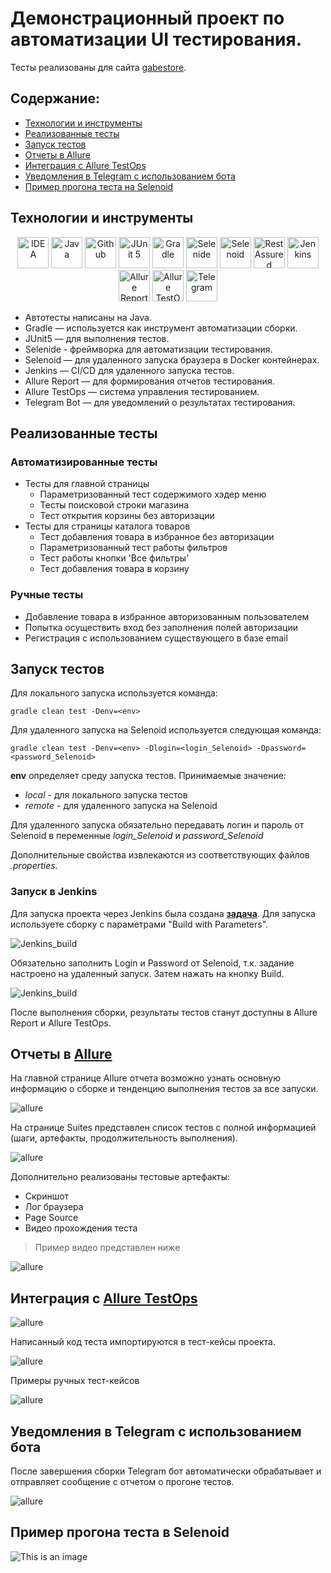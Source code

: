 # Демонстрационный проект по автоматизации UI тестирования.
Тесты реализованы для сайта <a target="_blank" href="https://gabestore.ru/">gabestore</a>. 

## Содержание:

* <a href="#tools">Технологии и инструменты</a>
* <a href="#cases">Реализованные тесты</a>
* <a href="#console">Запуск тестов</a>
* <a href="#allure">Отчеты в Allure</a>
* <a href="#testops">Интеграция с Allure TestOps</a>
* <a href="#telegram">Уведомления в Telegram с использованием бота</a>
*  <a href="#browserstack">Пример прогона теста на Selenoid</a>

<a id="tools"></a>
## Технологии и инструменты

<p align="center">
<a href="https://www.jetbrains.com/idea/"><img src="images/logo/intellij-original.svg" width="50" height="50"  alt="IDEA"/></a>
<a href="https://www.java.com/"><img src="images/logo/java-original.svg" width="50" height="50"  alt="Java"/></a>
<a href="https://github.com/"><img src="images/logo/github-original.svg" width="50" height="50"  alt="Github"/></a>
<a href="https://junit.org/junit5/"><img src="images/logo/junit-original.svg" width="50" height="50"  alt="JUnit 5"/></a>
<a href="https://gradle.org/"><img src="images/logo/gradle-original.svg" width="50" height="50"  alt="Gradle"/></a>
<a href="https://selenide.org/"><img src="images/logo/Selenide.png" width="50" height="50" alt="Selenide"/></a>
<a href="https://aerokube.com/selenoid/"><img src="images/logo/Selenoid.png" width="50" height="50" alt="Selenoid"/></a>
<a href="https://rest-assured.io/"><img src="images/logo/RestAssured.png" width="50" height="50" alt="RestAssured"/></a>
<a href="https://www.jenkins.io/"><img src="images/logo/jenkins-original.svg" width="50" height="50"  alt="Jenkins"/></a>
<a href="https://github.com/allure-framework/"><img src="images/logo/AllureReports.png" width="50" height="50" alt="Allure Report"/></a>
<a href="https://qameta.io/"><img src="images/logo/AllureTestOps.svg" width="50" height="50" alt="Allure TestOps"/></a> 
<a href="https://telegram.org/"><img src="images/logo/Telegram.png" width="50" height="50" alt="Telegram"/></a>
</p>

* Автотесты написаны на Java.
* Gradle — используется как инструмент автоматизации сборки.
* JUnit5 — для выполнения тестов.
* Selenide - фреймворка для автоматизации тестирования.
* Selenoid — для удаленного запуска браузера в Docker контейнерах.
* Jenkins — CI/CD для удаленного запуска тестов.
* Allure Report — для формирования отчетов тестирования.
* Allure TestOps — система управления тестированием.
* Telegram Bot — для уведомлений о результатах тестирования.


<a id="cases"></a>
## Реализованные тесты

### Автоматизированные тесты
* Тесты для главной страницы
  * Параметризованный тест содержимого хэдер меню
  * Тесты поисковой строки магазина
  * Тест открытия корзины без авторизации
* Тесты для страницы каталога товаров
  * Тест добавления товара в избранное без авторизации
  * Параметризованный тест работы фильтров
  * Тест работы кнопки 'Все фильтры'
  * Тест добавления товара в корзину

### Ручные тесты
* Добавление товара в избранное авторизованным пользователем
* Попытка осуществить вход без заполнения полей авторизации
* Регистрация с использованием существующего в базе email

<a id="console"></a>
## Запуск тестов

Для локального запуска используется команда:

```
gradle clean test -Denv=<env>
```

Для удаленного запуска на Selenoid используется следующая команда:

```
gradle clean test -Denv=<env> -Dlogin=<login_Selenoid> -Dpassword=<password_Selenoid>
```

**env** определяет среду запуска тестов. Принимаемые значение: 
* *local* - для локального запуска тестов
* *remote* - для удаленного запуска на Selenoid

Для удаленного запуска обязательно передавать логин и пароль от Selenoid в переменные *login_Selenoid* и *password_Selenoid*

Дополнительные свойства извлекаются из соответствующих файлов *.properties*.

### Запуск в Jenkins

Для запуска проекта через Jenkins была создана <a target="_blank" href="https://jenkins.autotests.cloud/job/C29-bochkareva_a-gabestore-ui-tests/">**задача**</a>. 
Для запуска используете сборку с параметрами "Build with Parameters". 

![Jenkins_build](/images/screens/jenkins.jpg)

Обязательно заполнить Login и Password от Selenoid, т.к. задание настроено на удаленный запуск. Затем нажать на кнопку Build.

![Jenkins_build](/images/screens/BuildWithParam.jpg)

После выполнения сборки, результаты тестов станут доступны в Allure Report и Allure TestOps.

<a id="allure"></a>
## Отчеты в <a target="_blank" href="https://jenkins.autotests.cloud/job/C29-bochkareva_a-gabestore-ui-tests/allure/">**Allure**</a>

На главной странице Allure отчета возможно узнать основную информацию о сборке и тенденцию выполнения тестов за все запуски.

![allure](/images/screens/allure.jpg)

На странице Suites представлен список тестов с полной информацией (шаги, артефакты, продолжительность выполнения).

![allure](/images/screens/allure_suites.jpg)

Дополнительно реализованы тестовые артефакты:
* Скриншот
* Лог браузера
* Page Source
* Видео прохождения теста 
> Пример видео представлен ниже

![allure](/images/screens/allure_attach.jpg)

<a id="testops"></a>
## Интеграция с <a target="_blank" href="https://allure.autotests.cloud/project/4500/dashboards">**Allure TestOps**</a>

![allure](/images/screens/allure_testops.jpg)

Написанный код теста импортируются в тест-кейсы проекта.

![allure](/images/screens/auto_tests.jpg)

Примеры ручных тест-кейсов

![allure](/images/screens/tests.jpg)

<a id="telegram"></a>
## Уведомления в Telegram с использованием бота

После завершения сборки Telegram бот автоматически обрабатывает и отправляет сообщение с отчетом о прогоне тестов.

![allure](/images/screens/telegram_bot.jpg)

<a id="browserstack"></a>
## Пример прогона теста в Selenoid

![This is an image](/images/screens/video.gif)
